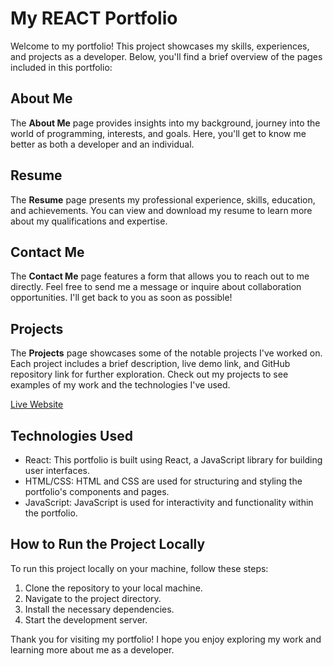 # My REACT Portfolio

Welcome to my portfolio! This project showcases my skills, experiences, and projects as a developer. Below, you'll find a brief overview of the pages included in this portfolio:

## About Me

The **About Me** page provides insights into my background, journey into the world of programming, interests, and goals. Here, you'll get to know me better as both a developer and an individual.

## Resume

The **Resume** page presents my professional experience, skills, education, and achievements. You can view and download my resume to learn more about my qualifications and expertise.

## Contact Me

The **Contact Me** page features a form that allows you to reach out to me directly. Feel free to send me a message or inquire about collaboration opportunities. I'll get back to you as soon as possible!

## Projects

The **Projects** page showcases some of the notable projects I've worked on. Each project includes a brief description, live demo link, and GitHub repository link for further exploration. Check out my projects to see examples of my work and the technologies I've used.

[Live Website](https://charleswgillespie.netlify.app/)


## Technologies Used

- React: This portfolio is built using React, a JavaScript library for building user interfaces.
- HTML/CSS: HTML and CSS are used for structuring and styling the portfolio's components and pages.
- JavaScript: JavaScript is used for interactivity and functionality within the portfolio.

## How to Run the Project Locally

To run this project locally on your machine, follow these steps:

1. Clone the repository to your local machine.
2. Navigate to the project directory.
3. Install the necessary dependencies.
4. Start the development server.

Thank you for visiting my portfolio! I hope you enjoy exploring my work and learning more about me as a developer.

